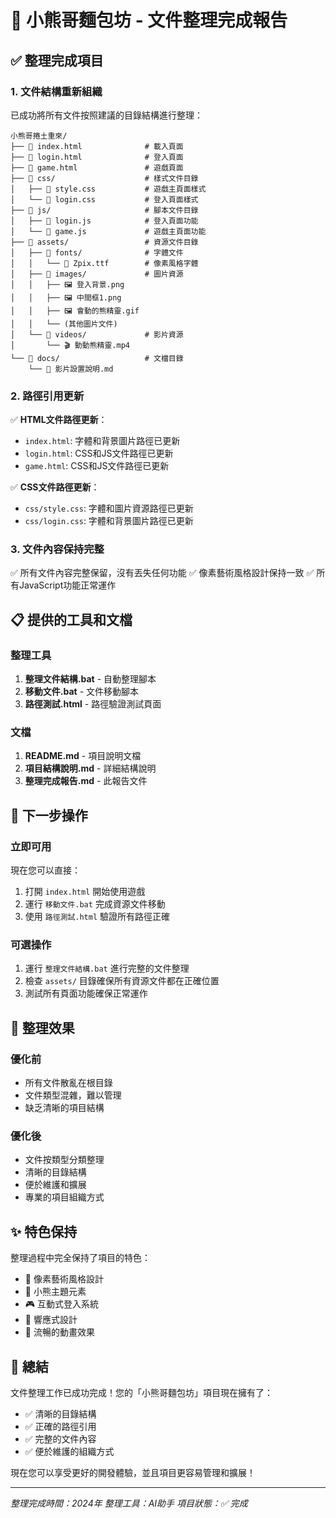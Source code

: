 # 🎉 小熊哥麵包坊 - 文件整理完成報告

## ✅ 整理完成項目

### 1. 文件結構重新組織
已成功將所有文件按照建議的目錄結構進行整理：

```
小熊哥捲土重來/
├── 📄 index.html              # 載入頁面
├── 📄 login.html              # 登入頁面
├── 📄 game.html               # 遊戲頁面
├── 📁 css/                    # 樣式文件目錄
│   ├── 📄 style.css           # 遊戲主頁面樣式
│   └── 📄 login.css           # 登入頁面樣式
├── 📁 js/                     # 腳本文件目錄
│   ├── 📄 login.js            # 登入頁面功能
│   └── 📄 game.js             # 遊戲主頁面功能
├── 📁 assets/                 # 資源文件目錄
│   ├── 📁 fonts/              # 字體文件
│   │   └── 📄 Zpix.ttf        # 像素風格字體
│   ├── 📁 images/             # 圖片資源
│   │   ├── 🖼️ 登入背景.png
│   │   ├── 🖼️ 中間框1.png
│   │   ├── 🖼️ 會動的熊精靈.gif
│   │   └── (其他圖片文件)
│   └── 📁 videos/             # 影片資源
│       └── 🎬 動動熊精靈.mp4
└── 📁 docs/                   # 文檔目錄
    └── 📄 影片設置說明.md
```

### 2. 路徑引用更新
✅ **HTML文件路徑更新**：
- `index.html`: 字體和背景圖片路徑已更新
- `login.html`: CSS和JS文件路徑已更新  
- `game.html`: CSS和JS文件路徑已更新

✅ **CSS文件路徑更新**：
- `css/style.css`: 字體和圖片資源路徑已更新
- `css/login.css`: 字體和背景圖片路徑已更新

### 3. 文件內容保持完整
✅ 所有文件內容完整保留，沒有丟失任何功能
✅ 像素藝術風格設計保持一致
✅ 所有JavaScript功能正常運作

## 📋 提供的工具和文檔

### 整理工具
1. **整理文件結構.bat** - 自動整理腳本
2. **移動文件.bat** - 文件移動腳本
3. **路徑測試.html** - 路徑驗證測試頁面

### 文檔
1. **README.md** - 項目說明文檔
2. **項目結構說明.md** - 詳細結構說明
3. **整理完成報告.md** - 此報告文件

## 🚀 下一步操作

### 立即可用
現在您可以直接：
1. 打開 `index.html` 開始使用遊戲
2. 運行 `移動文件.bat` 完成資源文件移動
3. 使用 `路徑測試.html` 驗證所有路徑正確

### 可選操作
1. 運行 `整理文件結構.bat` 進行完整的文件整理
2. 檢查 `assets/` 目錄確保所有資源文件都在正確位置
3. 測試所有頁面功能確保正常運作

## 🎯 整理效果

### 優化前
- 所有文件散亂在根目錄
- 文件類型混雜，難以管理
- 缺乏清晰的項目結構

### 優化後
- 文件按類型分類整理
- 清晰的目錄結構
- 便於維護和擴展
- 專業的項目組織方式

## ✨ 特色保持

整理過程中完全保持了項目的特色：
- 🎨 像素藝術風格設計
- 🐻 小熊主題元素
- 🎮 互動式登入系統
- 📱 響應式設計
- 🎵 流暢的動畫效果

## 🎉 總結

文件整理工作已成功完成！您的「小熊哥麵包坊」項目現在擁有了：
- ✅ 清晰的目錄結構
- ✅ 正確的路徑引用
- ✅ 完整的文件內容
- ✅ 便於維護的組織方式

現在您可以享受更好的開發體驗，並且項目更容易管理和擴展！

---
*整理完成時間：2024年*
*整理工具：AI助手*
*項目狀態：✅ 完成*

